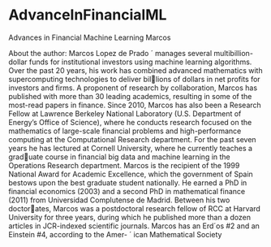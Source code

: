 # AdvanceInFinancialML
Advances in Financial Machine Learning Marcos

About the author:
Marcos Lopez de Prado ´ manages several multibillion-dollar funds for institutional
investors using machine learning algorithms. Over the past 20 years, his work has
combined advanced mathematics with supercomputing technologies to deliver billions of dollars in net profits for investors and firms. A proponent of research by
collaboration, Marcos has published with more than 30 leading academics, resulting
in some of the most-read papers in finance.
Since 2010, Marcos has also been a Research Fellow at Lawrence Berkeley
National Laboratory (U.S. Department of Energy’s Office of Science), where he
conducts research focused on the mathematics of large-scale financial problems and
high-performance computing at the Computational Research department. For the past
seven years he has lectured at Cornell University, where he currently teaches a graduate course in financial big data and machine learning in the Operations Research
department.
Marcos is the recipient of the 1999 National Award for Academic Excellence,
which the government of Spain bestows upon the best graduate student nationally.
He earned a PhD in financial economics (2003) and a second PhD in mathematical
finance (2011) from Universidad Complutense de Madrid. Between his two doctorates, Marcos was a postdoctoral research fellow of RCC at Harvard University for
three years, during which he published more than a dozen articles in JCR-indexed
scientific journals. Marcos has an Erd´os #2 and an Einstein #4, according to the Amer- ´
ican Mathematical Society

